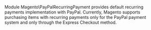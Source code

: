 Module Magento\PayPalRecurringPayment provides default recurring payments implementation with PayPal.
Currently, Magento supports purchasing items with recurring payments only for the PayPal payment system and only through the Express Checkout method.

